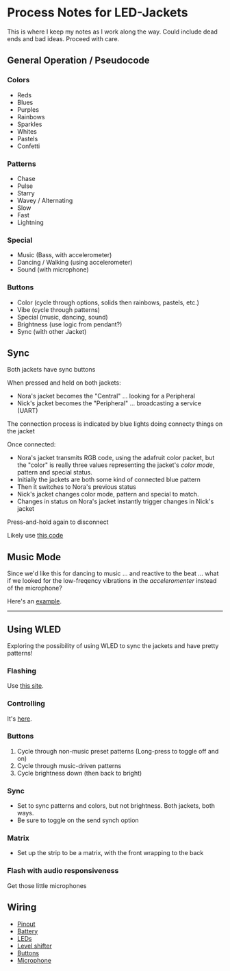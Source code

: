 # Process Notes for LED-Jackets

This is where I keep my notes as I work along the way. Could include dead ends and bad ideas. Proceed with care.

## General Operation / Pseudocode

### Colors

- Reds
- Blues
- Purples
- Rainbows
- Sparkles
- Whites
- Pastels
- Confetti

### Patterns

- Chase
- Pulse
- Starry
- Wavey / Alternating
- Slow
- Fast
- Lightning

### Special

- Music (Bass, with accelerometer)
- Dancing / Walking (using accelerometer)
- Sound (with microphone)

### Buttons

- Color (cycle through options, solids then rainbows, pastels, etc.)
- Vibe (cycle through patterns)
- Special (music, dancing, sound)
- Brightness (use logic from pendant?)
- Sync (with other Jacket)


## Sync

Both jackets have sync buttons

When pressed and held on both jackets:

- Nora's jacket becomes the "Central" ... looking for a Peripheral
- Nick's jacket becomes the "Peripheral" ... broadcasting a service (UART)

The connection process is indicated by blue lights doing connecty things on the jacket

Once connected:

- Nora's jacket transmits RGB code, using the adafruit color packet, but the "color" is really three values representing the jacket's _color mode_, pattern and special status.
- Initially the jackets are both some kind of connected blue pattern
- Then it switches to Nora's previous status
- Nick's jacket changes color mode, pattern and special to match.
- Changes in status on Nora's jacket instantly trigger changes in Nick's jacket

Press-and-hold again to disconnect


Likely use [this code](https://learn.adafruit.com/color-remote-with-circuit-playground-bluefruit/code-the-color-remote-with-circuitpython)

## Music Mode

Since we'd like this for dancing to music ... and reactive to the beat ... what if we looked for the low-freqency vibrations in the _acceleromenter_ instead of the microphone?

Here's an [example](https://robotsandphysicalcomputing.blogspot.com/2018/10/adafruit-circuit-playground-reacting-to.html).

------
## Using WLED

Exploring the possibility of using WLED to sync the jackets and have pretty patterns!

### Flashing

Use [this site](https://install.wled.me/).

### Controlling

It's [here](http://10.0.1.19/).

### Buttons

1. Cycle through non-music preset patterns (Long-press to toggle off and on)
2. Cycle through music-driven patterns
3. Cycle brightness down (then back to bright)

### Sync

- Set to sync patterns and colors, but not brightness. Both jackets, both ways.
- Be sure to toggle on the send synch option

### Matrix

- Set up the strip to be a matrix, with the front wrapping to the back

### Flash with audio responsiveness

Get those little microphones

## Wiring

- [Pinout](https://wiki.seeedstudio.com/XIAO_ESP32C3_Getting_Started/)
- [Battery](https://wiki.seeedstudio.com/XIAO_ESP32C3_Getting_Started/#battery-usage)
- [LEDs](https://kno.wled.ge/basics/getting-started/)
- [Level shifter](https://learn.sparkfun.com/tutorials/bi-directional-logic-level-converter-hookup-guide)
- [Buttons](https://kno.wled.ge/features/macros/)
- [Microphone](https://kno.wled.ge/advanced/audio-reactive/)


